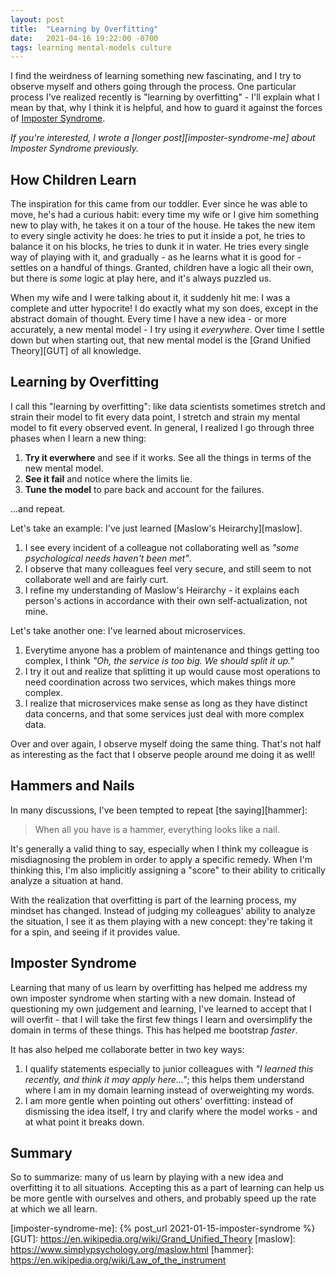 ```yaml
---
layout: post
title:  "Learning by Overfitting"
date:   2021-04-16 19:22:00 -0700
tags: learning mental-models culture
---
```

I find the weirdness of learning something new fascinating, and I try to observe myself and others going through the process. One particular process I've realized recently is "learning by overfitting" - I'll explain what I mean by that, why I think it is helpful, and how to guard it against the forces of [Imposter Syndrome][imposter-syndrome].

_If you're interested, I wrote a [longer post][imposter-syndrome-me] about Imposter Syndrome previously._

## How Children Learn
The inspiration for this came from our toddler. Ever since he was able to move, he's had a curious habit: every time my wife or I give him something new to play with, he takes it on a tour of the house. He takes the new item to every single activity he does: he tries to put it inside a pot, he tries to balance it on his blocks, he tries to dunk it in water. He tries every single way of playing with it, and gradually - as he learns what it is good for - settles on a handful of things. Granted, children have a logic all their own, but there is _some_ logic at play here, and it's always puzzled us.

When my wife and I were talking about it, it suddenly hit me: I was a complete and utter hypocrite! I do exactly what my son does, except in the abstract domain of thought. Every time I have a new idea - or more accurately, a new mental model - I try using it _everywhere_. Over time I settle down but when starting out, that new mental model is the [Grand Unified Theory][GUT] of all knowledge.

## Learning by Overfitting
I call this "learning by overfitting": like data scientists sometimes stretch and strain their model to fit every data point, I stretch and strain my mental model to fit every observed event. In general, I realized I go through three phases when I learn a new thing:

1. **Try it everwhere** and see if it works. See all the things in terms of the new mental model.
2. **See it fail** and notice where the limits lie.
3. **Tune the model** to pare back and account for the failures.

...and repeat.

Let's take an example: I've just learned [Maslow's Heirarchy][maslow].

1. I see every incident of a colleague not collaborating well as _"some psychological needs haven't been met"_.
2. I observe that many colleagues feel very secure, and still seem to not collaborate well and are fairly curt.
3. I refine my understanding of Maslow's Heirarchy - it explains each person's actions in accordance with their own self-actualization, not mine.

Let's take another one: I've learned about microservices.

1. Everytime anyone has a problem of maintenance and things getting too complex, I think _"Oh, the service is too big. We should split it up."_
2. I try it out and realize that splitting it up would cause most operations to need coordination across two services, which makes things more complex.
3. I realize that microservices make sense as long as they have distinct data concerns, and that some services just deal with more complex data.

Over and over again, I observe myself doing the same thing. That's not half as interesting as the fact that I observe people around me doing it as well!

## Hammers and Nails
In many discussions, I've been tempted to repeat [the saying][hammer]:
> When all you have is a hammer, everything looks like a nail.

It's generally a valid thing to say, especially when I think my colleague is misdiagnosing the problem in order to apply a specific remedy. When I'm thinking this, I'm also implicitly assigning a "score" to their ability to critically analyze a situation at hand.

With the realization that overfitting is part of the learning process, my mindset has changed. Instead of judging my colleagues' ability to analyze the situation, I see it as them playing with a new concept: they're taking it for a spin, and seeing if it provides value.

## Imposter Syndrome
Learning that many of us learn by overfitting has helped me address my own imposter syndrome when starting with a new domain. Instead of questioning my own judgement and learning, I've learned to accept that I will overfit - that I will take the first few things I learn and oversimplify the domain in terms of these things. This has helped me bootstrap _faster_.

It has also helped me collaborate better in two key ways:

1. I qualify statements especially to junior colleagues with _"I learned this recently, and think it may apply here..."_; this helps them understand where I am in my domain learning instead of overweighting my words.
2. I am more gentle when pointing out others' overfitting: instead of dismissing the idea itself, I try and clarify where the model works - and at what point it breaks down.

## Summary
So to summarize: many of us learn by playing with a new idea and overfitting it to all situations. Accepting this as a part of learning can help us be more gentle with ourselves and others, and probably speed up the rate at which we all learn.

<!-- References -->
[imposter-syndrome]: https://en.wikipedia.org/wiki/Impostor_syndrome
[imposter-syndrome-me]: {% post_url 2021-01-15-imposter-syndrome %}
[GUT]: https://en.wikipedia.org/wiki/Grand_Unified_Theory
[maslow]: https://www.simplypsychology.org/maslow.html
[hammer]: https://en.wikipedia.org/wiki/Law_of_the_instrument
